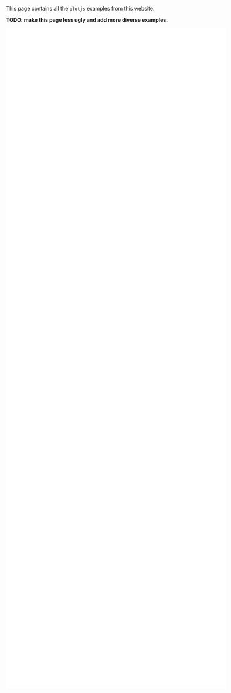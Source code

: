 

This page contains all the `plotjs` examples from this website.

**TODO: make this page less ugly and add more diverse examples.**

<div style="display: flex;">

<iframe width="100%" height="300" src="../iframes/quickstart8.html" style="flex: 1; border: none;">

</iframe>

<iframe width="100%" height="300" src="../iframes/quickstart.html" style="flex: 1; border: none;">

</iframe>

</div>

<div style="display: flex;">

<iframe width="100%" height="300" src="../iframes/quickstart4.html" style="flex: 1; border: none;">

</iframe>

<iframe width="100%" height="300" src="../iframes/quickstart5.html" style="flex: 1; border: none;">

</iframe>

</div>

<div style="display: flex;">

<iframe width="100%" height="300" src="../iframes/CSS.html" style="flex: 1; border: none;">

</iframe>

<iframe width="100%" height="300" src="../iframes/quickstart2.html" style="flex: 1; border: none;">

</iframe>

</div>

<div style="display: flex;">

<iframe width="100%" height="300" src="../iframes/javascript.html" style="flex: 1; border: none;">

</iframe>

<iframe width="100%" height="300" src="../iframes/quickstart3.html" style="flex: 1; border: none;">

</iframe>

</div>

<div style="display: flex;">

<iframe width="100%" height="300" src="../iframes/javascript2.html" style="flex: 1; border: none;">

</iframe>

<iframe width="100%" height="300" src="../iframes/CSS-2.html" style="flex: 1; border: none;">

</iframe>

</div>

<div style="display: flex;">

<iframe width="100%" height="300" src="../iframes/quickstart6.html" style="flex: 1; border: none;">

</iframe>

<iframe width="100%" height="300" src="../iframes/quickstart7.html" style="flex: 1; border: none;">

</iframe>

</div>
